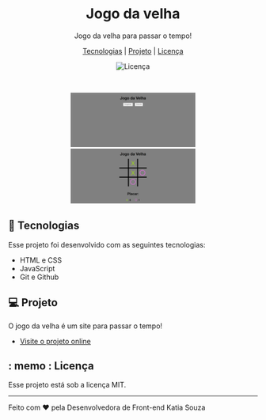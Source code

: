 <h1 align="center"> Jogo da velha </h1>

<p align="center">
Jogo da velha para passar o tempo! <br/>
</p>

<p align="center">
  <a href="#-tecnologias">Tecnologias</a>     |    
  <a href="#-projeto">Projeto</a>     |    
  <a href="#memo-licença">Licença</a>
</p>

<p align="center">
  <img alt="Licença" src="https://img.shields.io/static/v1?label=license&message=MIT&color=49AA26&labelColor=000000">
</p>

<br>

<p align="center">
  <img alt="Jogo da velha" src=".github/preview2.png" width="50%">
  <img alt="Jogo da velha" src=".github/preview1.png" width="50%">
</p>

##  🚀 Tecnologias

Esse projeto foi desenvolvido com as seguintes tecnologias:

- HTML e CSS
- JavaScript
- Git e Github

##  💻 Projeto

O jogo da velha é um site para passar o tempo!

- [ Visite o projeto online ](https://katia-barbosa-souza.github.io/Jogo-da-velha/)



## : memo : Licença 

Esse projeto está sob a licença MIT.

---

Feito com ♥ pela Desenvolvedora de Front-end Katia Souza